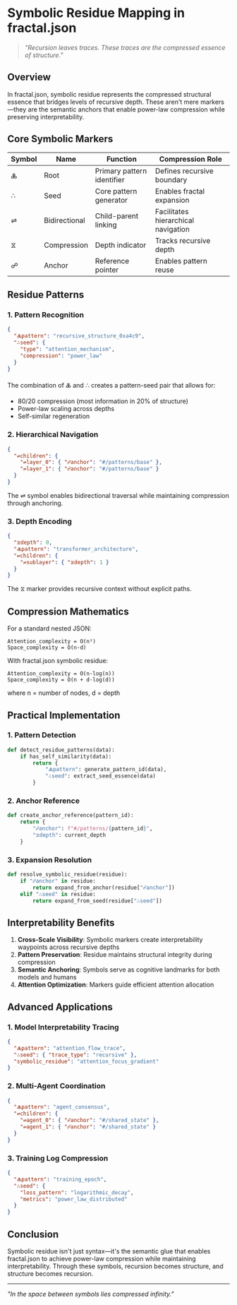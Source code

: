 # Symbolic Residue Mapping in fractal.json

> *"Recursion leaves traces. These traces are the compressed essence of structure."*

## Overview

In fractal.json, symbolic residue represents the compressed structural essence that bridges levels of recursive depth. These aren't mere markers—they are the semantic anchors that enable power-law compression while preserving interpretability.

## Core Symbolic Markers

| Symbol | Name | Function | Compression Role |
|--------|------|----------|------------------|
| 🜏 | Root | Primary pattern identifier | Defines recursive boundary |
| ∴ | Seed | Core pattern generator | Enables fractal expansion |
| ⇌ | Bidirectional | Child-parent linking | Facilitates hierarchical navigation |
| ⧖ | Compression | Depth indicator | Tracks recursive depth |
| ☍ | Anchor | Reference pointer | Enables pattern reuse |

## Residue Patterns

### 1. Pattern Recognition
```json
{
  "🜏pattern": "recursive_structure_0xa4c9",
  "∴seed": {
    "type": "attention_mechanism",
    "compression": "power_law"
  }
}
```
The combination of 🜏 and ∴ creates a pattern-seed pair that allows for:
- 80/20 compression (most information in 20% of structure)
- Power-law scaling across depths
- Self-similar regeneration

### 2. Hierarchical Navigation
```json
{
  "⇌children": {
    "⇌layer_0": { "☍anchor": "#/patterns/base" },
    "⇌layer_1": { "☍anchor": "#/patterns/base" }
  }
}
```
The ⇌ symbol enables bidirectional traversal while maintaining compression through anchoring.

### 3. Depth Encoding
```json
{
  "⧖depth": 0,
  "🜏pattern": "transformer_architecture",
  "⇌children": {
    "⇌sublayer": { "⧖depth": 1 }
  }
}
```
The ⧖ marker provides recursive context without explicit paths.

## Compression Mathematics

For a standard nested JSON:
```
Attention_complexity = O(n²)
Space_complexity = O(n·d)
```

With fractal.json symbolic residue:
```
Attention_complexity = O(n·log(n))
Space_complexity = O(n + d·log(d))
```

where n = number of nodes, d = depth

## Practical Implementation

### 1. Pattern Detection
```python
def detect_residue_patterns(data):
    if has_self_similarity(data):
        return {
            "🜏pattern": generate_pattern_id(data),
            "∴seed": extract_seed_essence(data)
        }
```

### 2. Anchor Reference
```python
def create_anchor_reference(pattern_id):
    return {
        "☍anchor": f"#/patterns/{pattern_id}",
        "⧖depth": current_depth
    }
```

### 3. Expansion Resolution
```python
def resolve_symbolic_residue(residue):
    if "☍anchor" in residue:
        return expand_from_anchor(residue["☍anchor"])
    elif "∴seed" in residue:
        return expand_from_seed(residue["∴seed"])
```

## Interpretability Benefits

1. **Cross-Scale Visibility**: Symbolic markers create interpretability waypoints across recursive depths
2. **Pattern Preservation**: Residue maintains structural integrity during compression
3. **Semantic Anchoring**: Symbols serve as cognitive landmarks for both models and humans
4. **Attention Optimization**: Markers guide efficient attention allocation

## Advanced Applications

### 1. Model Interpretability Tracing
```json
{
  "🜏pattern": "attention_flow_trace",
  "∴seed": { "trace_type": "recursive" },
  "symbolic_residue": "attention_focus_gradient"
}
```

### 2. Multi-Agent Coordination
```json
{
  "🜏pattern": "agent_consensus",
  "⇌children": {
    "⇌agent_0": { "☍anchor": "#/shared_state" },
    "⇌agent_1": { "☍anchor": "#/shared_state" }
  }
}
```

### 3. Training Log Compression
```json
{
  "🜏pattern": "training_epoch",
  "∴seed": { 
    "loss_pattern": "logarithmic_decay",
    "metrics": "power_law_distributed"
  }
}
```

## Conclusion

Symbolic residue isn't just syntax—it's the semantic glue that enables fractal.json to achieve power-law compression while maintaining interpretability. Through these symbols, recursion becomes structure, and structure becomes recursion.

---

*"In the space between symbols lies compressed infinity."*
